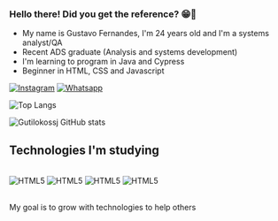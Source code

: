 ### Hello there! Did you get the reference? 😁🚀
- My name is Gustavo Fernandes, I'm 24 years old and I'm a systems analyst/QA
- Recent ADS graduate (Analysis and systems development)
- I'm learning to program in Java and Cypress
- Beginner in HTML, CSS and Javascript
  
[![Instagram](https://img.shields.io/badge/Instagram-E4405F?style=for-the-badge&logo=instagram&logoColor=white)](https://www.instagram.com/gutilokossj12/?theme=dark)
[![Whatsapp](https://img.shields.io/badge/WhatsApp-25D366?style=for-the-badge&logo=whatsapp&logoColor=white)](https://wa.me/17991758807)

![Top Langs](https://github-readme-stats.vercel.app/api/top-langs/?username=Gutilokossj&layout=compact)

![Gutilokossj GitHub stats](https://github-readme-stats.vercel.app/api?username=Gutilokossj&show_icons=true&theme=dark)

## Technologies I'm studying
<div style="display: inline_block"><br/>
  <img aling=center alt="HTML5" src="https://img.shields.io/badge/HTML5-E34F26?style=for-the-badge&logo=html5&logoColor=white" />
   <img aling=center alt="HTML5" src="https://img.shields.io/badge/CSS3-1572B6?style=for-the-badge&logo=css3&logoColor=white" />
   <img aling=center alt="HTML5" src="https://img.shields.io/badge/JavaScript-F7DF1E?style=for-the-badge&logo=javascript&logoColor=black" />
   <img aling=center alt="HTML5" src="https://img.shields.io/badge/Java-ED8B00?style=for-the-badge&logo=openjdk&logoColor=white" />
  </div>

 <br> My goal is to grow with technologies to help others
